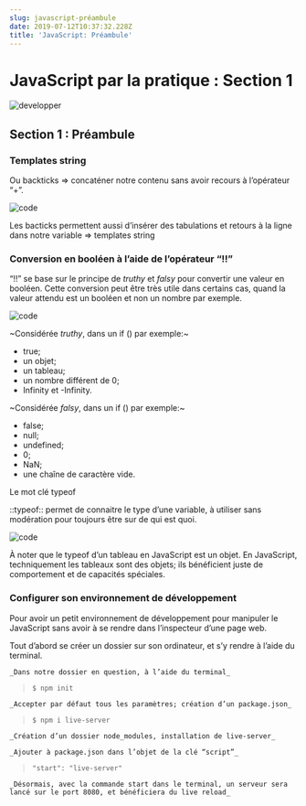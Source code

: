 ```yaml
---
slug: javascript-préambule
date: 2019-07-12T10:37:32.228Z
title: 'JavaScript: Préambule'
---
```

# JavaScript par la pratique : Section 1

![developper](/assets/jefferson-santos-450403-unsplash.jpg "developper")

## Section 1 : Préambule

### Templates string

Ou backticks  => concaténer  notre contenu sans avoir recours à l’opérateur “+”.

![code](/assets/1.jpg "code")

Les bacticks permettent aussi d’insérer des tabulations et retours à la ligne dans notre variable => templates string

### Conversion en booléen à l’aide de l’opérateur “!!”

“!!” se base sur le principe de _truthy_ et _falsy_  pour convertir une valeur en booléen. 
Cette conversion peut être très utile dans certains cas, quand la valeur attendu est un booléen et non un nombre par exemple.

![code](/assets/2.jpg "code")

~Considérée _truthy_, dans un if () par exemple:~

* true;
* un objet;
* un tableau;
* un nombre différent de 0;
* Infinity et  -Infinity.

~Considérée _falsy_, dans un if () par exemple:~

* false;
* null;
* undefined;
* 0;
* NaN;
* une chaîne de caractère vide.

Le mot clé typeof

::typeof::  permet de connaitre le type d’une variable, à utiliser sans modération pour toujours être sur de qui est quoi.

![code](/assets/3.jpg "code")

À noter que le typeof d’un tableau en JavaScript est un objet. En JavaScript, techniquement les tableaux sont des objets; ils bénéficient juste de comportement et de capacités spéciales.

### Configurer son environnement de développement

Pour avoir un petit environnement de développement pour manipuler le JavaScript sans avoir à se rendre dans l’inspecteur d’une page web.

Tout d’abord se créer un dossier sur son ordinateur, et s’y rendre à l’aide du terminal.

```
_Dans notre dossier en question, à l’aide du terminal_
```

> `$ npm init` 

```
_Accepter par défaut tous les paramètres; création d’un package.json_
```

> `$ npm i live-server`  

```
_Création d’un dossier node_modules, installation de live-server_

_Ajouter à package.json dans l’objet de la clé “script”_
```

> `"start": "live-server"`  

```
_Désormais, avec la commande start dans le terminal, un serveur sera lancé sur le port 8080, et bénéficiera du live reload_
```
